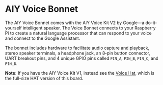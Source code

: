 <!--
---
name: AIY Voice Bonnet
class: board
type: audio,sensor
formfactor: pHAT
manufacturer: Google
description: A pHAT that helps you build an intelligent speaker with voice recognition that connects to the Google Assistant
url: https://aiyprojects.withgoogle.com/voice
github: https://github.com/google/aiyprojects-raspbian
image: 'aiy-voice-bonnet.png'
pincount: 40
eeprom: yes
power:
  '1':
  '2':
ground:
  '6':
  '9':
  '14':
  '20':
  '25':
  '30':
  '34':
  '39':
pin:
  '3':
    mode: i2c
  '5':
    mode: i2c
  '12':
    mode: i2s
    name: I2S BCLK
  '16':
    mode: gpio
    name: Button
  '33':
    mode: i2s
    name: I2S LRCLK
  '38':
    mode: i2s
    name: I2S SDIN
  '40':
    mode: i2s
    name: I2S SDOUT
-->
# AIY Voice Bonnet

The AIY Voice Bonnet comes with the AIY Voice Kit V2 by Google—a do-it-yourself intelligent speaker. The Voice Bonnet connects to your Raspberry Pi to create a natural language processor that can respond to your voice and connect to the Google Assistant.

The bonnet includes hardware to facilitate audio capture and playback, stereo speaker terminals, a headphone jack, an 8-pin button connector, UART breakout pins, and 4 unique GPIO pins called `PIN_A`, `PIN_B`, `PIN_C`, and `PIN_D`.

**Note:** If you have the AIY Voice Kit V1, instead see the [Voice Hat](/pinout/voice_hat), which is the full-size HAT version of this board.
